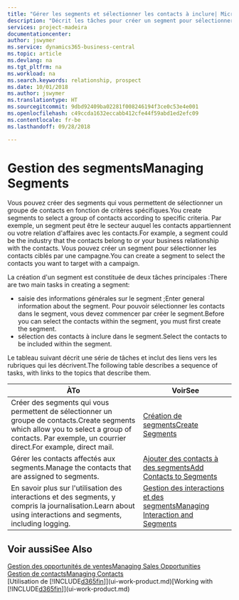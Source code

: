 ```yaml
---
title: "Gérer les segments et sélectionner les contacts à inclure| Microsoft Docs"
description: "Décrit les tâches pour créer un segment pour sélectionner un groupe de contacts en fonction de critères spécifiques, par exemple, les contacts dans un secteur que vous souhaitez cibler."
services: project-madeira
documentationcenter: 
author: jswymer
ms.service: dynamics365-business-central
ms.topic: article
ms.devlang: na
ms.tgt_pltfrm: na
ms.workload: na
ms.search.keywords: relationship, prospect
ms.date: 10/01/2018
ms.author: jswymer
ms.translationtype: HT
ms.sourcegitcommit: 9dbd92409ba02281f008246194f3ce0c53e4e001
ms.openlocfilehash: c49ccda1632eccabb412cfe44f59abd1ed2efc09
ms.contentlocale: fr-be
ms.lasthandoff: 09/28/2018

---
```

# <a name="managing-segments"></a><span data-ttu-id="22e97-103">Gestion des segments</span><span class="sxs-lookup"><span data-stu-id="22e97-103">Managing Segments</span></span>
<span data-ttu-id="22e97-104">Vous pouvez créer des segments qui vous permettent de sélectionner un groupe de contacts en fonction de critères spécifiques.</span><span class="sxs-lookup"><span data-stu-id="22e97-104">You create segments to select a group of contacts according to specific criteria.</span></span> <span data-ttu-id="22e97-105">Par exemple, un segment peut être le secteur auquel les contacts appartiennent ou votre relation d'affaires avec les contacts.</span><span class="sxs-lookup"><span data-stu-id="22e97-105">For example, a segment could be the industry that the contacts belong to or your business relationship with the contacts.</span></span> <span data-ttu-id="22e97-106">Vous pouvez créer un segment pour sélectionner les contacts ciblés par une campagne.</span><span class="sxs-lookup"><span data-stu-id="22e97-106">You can create a segment to select the contacts you want to target with a campaign.</span></span>

<span data-ttu-id="22e97-107">La création d'un segment est constituée de deux tâches principales :</span><span class="sxs-lookup"><span data-stu-id="22e97-107">There are two main tasks in creating a segment:</span></span>

* <span data-ttu-id="22e97-108">saisie des informations générales sur le segment ;</span><span class="sxs-lookup"><span data-stu-id="22e97-108">Enter general information about the segment.</span></span> <span data-ttu-id="22e97-109">Pour pouvoir sélectionner les contacts dans le segment, vous devez commencer par créer le segment.</span><span class="sxs-lookup"><span data-stu-id="22e97-109">Before you can select the contacts within the segment, you must first create the segment.</span></span>
* <span data-ttu-id="22e97-110">sélection des contacts à inclure dans le segment.</span><span class="sxs-lookup"><span data-stu-id="22e97-110">Select the contacts to be included within the segment.</span></span>

<span data-ttu-id="22e97-111">Le tableau suivant décrit une série de tâches et inclut des liens vers les rubriques qui les décrivent.</span><span class="sxs-lookup"><span data-stu-id="22e97-111">The following table describes a sequence of tasks, with links to the topics that describe them.</span></span> 

| <span data-ttu-id="22e97-112">À</span><span class="sxs-lookup"><span data-stu-id="22e97-112">To</span></span> | <span data-ttu-id="22e97-113">Voir</span><span class="sxs-lookup"><span data-stu-id="22e97-113">See</span></span> |
| --- | --- |
| <span data-ttu-id="22e97-114">Créer des segments qui vous permettent de sélectionner un groupe de contacts.</span><span class="sxs-lookup"><span data-stu-id="22e97-114">Create segments which allow you to select a group of contacts.</span></span> <span data-ttu-id="22e97-115">Par exemple, un courrier direct.</span><span class="sxs-lookup"><span data-stu-id="22e97-115">For example, direct mail.</span></span> |[<span data-ttu-id="22e97-116">Création de segments</span><span class="sxs-lookup"><span data-stu-id="22e97-116">Create Segments</span></span>](marketing-how-create-segment.md) |
| <span data-ttu-id="22e97-117">Gérer les contacts affectés aux segments.</span><span class="sxs-lookup"><span data-stu-id="22e97-117">Manage the contacts that are assigned to segments.</span></span> |[<span data-ttu-id="22e97-118">Ajouter des contacts à des segments</span><span class="sxs-lookup"><span data-stu-id="22e97-118">Add Contacts to Segments</span></span>](marketing-add-contact-segment.md) |
| <span data-ttu-id="22e97-119">En savoir plus sur l'utilisation des interactions et des segments, y compris la journalisation.</span><span class="sxs-lookup"><span data-stu-id="22e97-119">Learn about using interactions and segments, including logging.</span></span> |[<span data-ttu-id="22e97-120">Gestion des interactions et des segments</span><span class="sxs-lookup"><span data-stu-id="22e97-120">Managing Interaction and Segments</span></span>](marketing-interaction-segments.md) |

## <a name="see-also"></a><span data-ttu-id="22e97-121">Voir aussi</span><span class="sxs-lookup"><span data-stu-id="22e97-121">See Also</span></span>
[<span data-ttu-id="22e97-122">Gestion des opportunités de ventes</span><span class="sxs-lookup"><span data-stu-id="22e97-122">Managing Sales Opportunities</span></span>](marketing-manage-sales-opportunities.md)  
[<span data-ttu-id="22e97-123">Gestion de contacts</span><span class="sxs-lookup"><span data-stu-id="22e97-123">Managing Contacts</span></span>](marketing-contacts.md)  
<span data-ttu-id="22e97-124">[Utilisation de [!INCLUDE[d365fin](includes/d365fin_md.md)]](ui-work-product.md)</span><span class="sxs-lookup"><span data-stu-id="22e97-124">[Working with [!INCLUDE[d365fin](includes/d365fin_md.md)]](ui-work-product.md)</span></span>

